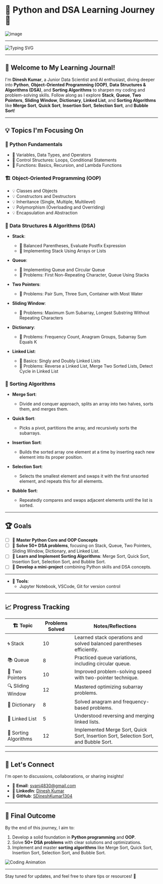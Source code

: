 # 🚀 Python and DSA Learning Journey 🚀  

 ![image](https://github.com/user-attachments/assets/38b7c4f4-c041-4216-8bc0-b79c4eca64a2)

---

![Typing SVG](https://readme-typing-svg.herokuapp.com?font=Fira+Code&size=24&pause=1000&color=F70000&center=true&vCenter=true&width=600&lines=Mastering+Python+%26+DSA;FFocusing+on+Core+Concepts+%26+Problem+Solving)

---

## 👋 Welcome to My Learning Journal!

I'm **Dinesh Kumar**, a Junior Data Scientist and AI enthusiast, diving deeper into **Python**, **Object-Oriented Programming (OOP)**, **Data Structures & Algorithms (DSA)**, and **Sorting Algorithms** to sharpen my coding and problem-solving skills. Follow along as I explore **Stack**, **Queue**, **Two Pointers**, **Sliding Window**, **Dictionary**, **Linked List**, and **Sorting Algorithms** like **Merge Sort**, **Quick Sort**, **Insertion Sort**, **Selection Sort**, and **Bubble Sort**!

---

## 💡 **Topics I'm Focusing On**

### 🐍 **Python Fundamentals**
- 🎯 Variables, Data Types, and Operators  
- 🎯 Control Structures: Loops, Conditional Statements  
- 🎯 Functions: Basics, Recursion, and Lambda Functions  

### 🏗️ **Object-Oriented Programming (OOP)**
- 💡 Classes and Objects  
- 💡 Constructors and Destructors  
- 💡 Inheritance (Single, Multiple, Multilevel)  
- 💡 Polymorphism (Overloading and Overriding)  
- 💡 Encapsulation and Abstraction  

### 🧮 **Data Structures & Algorithms (DSA)**
- **Stack**:  
  - 🔄 Balanced Parentheses, Evaluate Postfix Expression  
  - 🔄 Implementing Stack Using Arrays or Lists  

- **Queue**:  
  - 🔄 Implementing Queue and Circular Queue  
  - 🔄 Problems: First Non-Repeating Character, Queue Using Stacks  

- **Two Pointers**:  
  - 🔄 Problems: Pair Sum, Three Sum, Container with Most Water  

- **Sliding Window**:  
  - 🔄 Problems: Maximum Sum Subarray, Longest Substring Without Repeating Characters  

- **Dictionary**:  
  - 🔄 Problems: Frequency Count, Anagram Groups, Subarray Sum Equals K  

- **Linked List**:  
  - 🔄 Basics: Singly and Doubly Linked Lists  
  - 🔄 Problems: Reverse a Linked List, Merge Two Sorted Lists, Detect Cycle in Linked List  

### 🔢 **Sorting Algorithms**
- **Merge Sort**:  
  - Divide and conquer approach, splits an array into two halves, sorts them, and merges them.
  
- **Quick Sort**:  
  - Picks a pivot, partitions the array, and recursively sorts the subarrays.

- **Insertion Sort**:  
  - Builds the sorted array one element at a time by inserting each new element into its proper position.

- **Selection Sort**:  
  - Selects the smallest element and swaps it with the first unsorted element, and repeats this for all elements.

- **Bubble Sort**:  
  - Repeatedly compares and swaps adjacent elements until the list is sorted.

---

## 🏆 **Goals**
- [ ] 🎯 **Master Python Core and OOP Concepts**  
- [ ] 🎯 **Solve 50+ DSA problems**, focusing on Stack, Queue, Two Pointers, Sliding Window, Dictionary, and Linked List.  
- [ ] 🎯 **Learn and Implement Sorting Algorithms**: Merge Sort, Quick Sort, Insertion Sort, Selection Sort, and Bubble Sort.  
- [ ] 🎯 **Develop a mini-project** combining Python skills and DSA concepts.

---

- 🔧 **Tools**:  
  - Jupyter Notebook, VSCode, Git for version control  

---

## 📈 **Progress Tracking**

| 🏗️ Topic            | Problems Solved | Notes/Reflections                                    |
|----------------------|-----------------|----------------------------------------------------|
| 🌀 Stack             | 10              | Learned stack operations and solved balanced parentheses efficiently. |
| 📚 Queue             | 8               | Practiced queue variations, including circular queue. |
| 🧮 Two Pointers      | 10              | Improved problem-solving speed with two-pointer technique. |
| 🔍 Sliding Window    | 12              | Mastered optimizing subarray problems.            |
| 📖 Dictionary        | 8               | Solved anagram and frequency-based problems.      |
| 🔗 Linked List       | 5              | Understood reversing and merging linked lists.    |
| 🧩 Sorting Algorithms | 12               | Implemented Merge Sort, Quick Sort, Insertion Sort, Selection Sort, and Bubble Sort. |

---

## 💬 **Let's Connect**
I'm open to discussions, collaborations, or sharing insights!  
- 📧 **Email**: svani4830@gmail.com  
- 🔗 **LinkedIn**: [Dinesh Kumar](https://www.linkedin.com/in/s-dinesh-kumar2004)  
- 🐙 **GitHub**: [SDineshKumar1304](https://github.com/SDineshKumar1304)

---

## 🏁 **Final Outcome**
By the end of this journey, I aim to:  
1. Develop a solid foundation in **Python programming** and **OOP**.  
2. Solve **50+ DSA problems** with clear solutions and optimizations.  
3. Implement and master **sorting algorithms** like Merge Sort, Quick Sort, Insertion Sort, Selection Sort, and Bubble Sort.  

![Coding Animation](https://media.giphy.com/media/qgQUggAC3Pfv687qPC/giphy.gif)

---

Stay tuned for updates, and feel free to share tips or resources! 🚀
